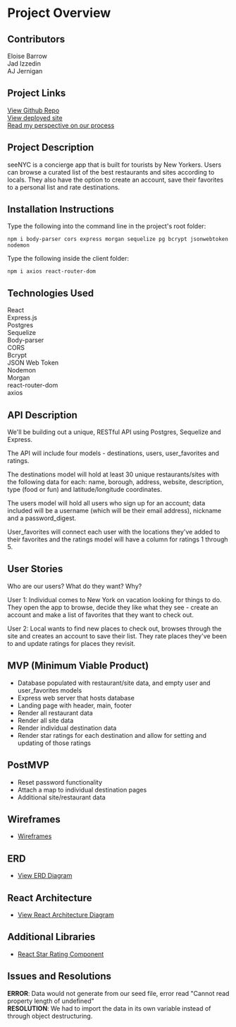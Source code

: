 # Project Overview

## Contributors

Eloise Barrow
<br>Jad Izzedin
<br>AJ Jernigan

## Project Links
[View Github Repo](https://github.com/eloisebarrow/seeNYC)
<br>[View deployed site](http://see-nyc.surge.sh/)
<br>[Read my perspective on our process](https://medium.com/@eloiseressbarrow/group-git-goal-hivemind-status-8741570e35d8)

## Project Description

seeNYC is a concierge app that is built for tourists by New Yorkers. Users can browse a curated list of the best restaurants and sites according to locals. They also have the option to create an account, save their favorites to a personal list and rate destinations.

## Installation Instructions
Type the following into the command line in the project's root folder:

```npm i body-parser cors express morgan sequelize pg bcrypt jsonwebtoken nodemon```

Type the following inside the client folder:

```npm i axios react-router-dom```

## Technologies Used

React
<br>Express.js
<br>Postgres
<br>Sequelize
<br>Body-parser
<br>CORS
<br>Bcrypt
<br>JSON Web Token
<br>Nodemon
<br>Morgan
<br>react-router-dom
<br>axios

## API Description

We'll be building out a unique, RESTful API using Postgres, Sequelize and Express.

The API will include four models - destinations, users, user_favorites and ratings.

The destinations model will hold at least 30 unique restaurants/sites with the following data for each: name, borough, address, website, description, type (food or fun) and latitude/longitude coordinates.

The users model will hold all users who sign up for an account; data included will be a username (which will be their email address), nickname and a password_digest.

User_favorites will connect each user with the locations they've added to their favorites and the ratings model will have a column for ratings 1 through 5.

## User Stories

Who are our users?
What do they want?
Why?

User 1:
Individual comes to New York on vacation looking for things to do. They open the app to browse, decide they like what they see - create an account and make a list of favorites that they want to check out.

User 2:
Local wants to find new places to check out, browses through the site and creates an account to save their list. They rate places they've been to and update ratings for places they revisit.

## MVP (Minimum Viable Product)

- Database populated with restaurant/site data, and empty user and user_favorites models
- Express web server that hosts database
- Landing page with header, main, footer
- Render all restaurant data
- Render all site data
- Render individual destination data
- Render star ratings for each destination and allow for setting and updating of those ratings

## PostMVP

- Reset password functionality
- Attach a map to individual destination pages
- Additional site/restaurant data

## Wireframes

- [Wireframes](https://res.cloudinary.com/jadscloudinary/image/upload/v1568571423/seeNYC_wireframes_sbsp6z.png)

## ERD

- [View ERD Diagram](https://drive.google.com/file/d/15lGRzK_Hznqutlp-rQ1VUL7Euo0yYoh6/view)


## React Architecture

- [View React Architecture Diagram](https://drive.google.com/file/d/1Ez8zWn7taYAG9kxlC6VrEyWoInrY7N8q/view)

## Additional Libraries

- [React Star Rating Component](https://www.npmjs.com/package/react-star-rating-component)

## Issues and Resolutions

**ERROR**: Data would not generate from our seed file, error read "Cannot read property length of undefined"
<BR>**RESOLUTION**: We had to import the data in its own variable instead of through object destructuring.
